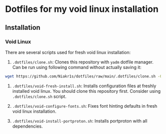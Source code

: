 # Dotfiles for my void linux installation

## Installation

### Void Linux

There are several scripts used for fresh void linux installation:

1. `.dotfiles/clone.sh`:
Clones this repository with `yadm` dotfile manager.
Can be run using following command without actually saving it:

```bash
wget https://github.com/Niakr1s/dotfiles/raw/main/.dotfiles/clone.sh -O- | bash
```

1. `.dotfiles/void-fresh-install.sh`:
Installs configuration files at freshly installed void linux.
You should clone this repository first.
Consider using `.dotfiles/clone.sh` script.

1. `.dotfiles/void-configure-fonts.sh`:
Fixes font hinting defaults in fresh void linux installation.

1. `.dotfiles/void-install-portproton.sh`:
Installs portproton with all dependencies.
